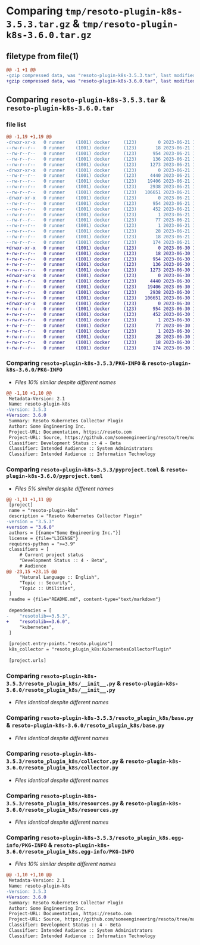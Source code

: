 # Comparing `tmp/resoto-plugin-k8s-3.5.3.tar.gz` & `tmp/resoto-plugin-k8s-3.6.0.tar.gz`

## filetype from file(1)

```diff
@@ -1 +1 @@
-gzip compressed data, was "resoto-plugin-k8s-3.5.3.tar", last modified: Wed Jun 21 14:27:11 2023, max compression
+gzip compressed data, was "resoto-plugin-k8s-3.6.0.tar", last modified: Fri Jun 30 19:29:03 2023, max compression
```

## Comparing `resoto-plugin-k8s-3.5.3.tar` & `resoto-plugin-k8s-3.6.0.tar`

### file list

```diff
@@ -1,19 +1,19 @@
-drwxr-xr-x   0 runner    (1001) docker     (123)        0 2023-06-21 14:27:11.494304 resoto-plugin-k8s-3.5.3/
--rw-r--r--   0 runner    (1001) docker     (123)       18 2023-06-21 14:22:16.000000 resoto-plugin-k8s-3.5.3/MANIFEST.in
--rw-r--r--   0 runner    (1001) docker     (123)      954 2023-06-21 14:27:11.494304 resoto-plugin-k8s-3.5.3/PKG-INFO
--rw-r--r--   0 runner    (1001) docker     (123)      136 2023-06-21 14:22:16.000000 resoto-plugin-k8s-3.5.3/README.md
--rw-r--r--   0 runner    (1001) docker     (123)     1273 2023-06-21 14:22:16.000000 resoto-plugin-k8s-3.5.3/pyproject.toml
-drwxr-xr-x   0 runner    (1001) docker     (123)        0 2023-06-21 14:27:11.494304 resoto-plugin-k8s-3.5.3/resoto_plugin_k8s/
--rw-r--r--   0 runner    (1001) docker     (123)     4440 2023-06-21 14:22:16.000000 resoto-plugin-k8s-3.5.3/resoto_plugin_k8s/__init__.py
--rw-r--r--   0 runner    (1001) docker     (123)    19406 2023-06-21 14:22:16.000000 resoto-plugin-k8s-3.5.3/resoto_plugin_k8s/base.py
--rw-r--r--   0 runner    (1001) docker     (123)     2938 2023-06-21 14:22:16.000000 resoto-plugin-k8s-3.5.3/resoto_plugin_k8s/collector.py
--rw-r--r--   0 runner    (1001) docker     (123)   106651 2023-06-21 14:22:16.000000 resoto-plugin-k8s-3.5.3/resoto_plugin_k8s/resources.py
-drwxr-xr-x   0 runner    (1001) docker     (123)        0 2023-06-21 14:27:11.494304 resoto-plugin-k8s-3.5.3/resoto_plugin_k8s.egg-info/
--rw-r--r--   0 runner    (1001) docker     (123)      954 2023-06-21 14:27:11.000000 resoto-plugin-k8s-3.5.3/resoto_plugin_k8s.egg-info/PKG-INFO
--rw-r--r--   0 runner    (1001) docker     (123)      452 2023-06-21 14:27:11.000000 resoto-plugin-k8s-3.5.3/resoto_plugin_k8s.egg-info/SOURCES.txt
--rw-r--r--   0 runner    (1001) docker     (123)        1 2023-06-21 14:27:11.000000 resoto-plugin-k8s-3.5.3/resoto_plugin_k8s.egg-info/dependency_links.txt
--rw-r--r--   0 runner    (1001) docker     (123)       77 2023-06-21 14:27:11.000000 resoto-plugin-k8s-3.5.3/resoto_plugin_k8s.egg-info/entry_points.txt
--rw-r--r--   0 runner    (1001) docker     (123)        1 2023-06-21 14:23:40.000000 resoto-plugin-k8s-3.5.3/resoto_plugin_k8s.egg-info/not-zip-safe
--rw-r--r--   0 runner    (1001) docker     (123)       28 2023-06-21 14:27:11.000000 resoto-plugin-k8s-3.5.3/resoto_plugin_k8s.egg-info/requires.txt
--rw-r--r--   0 runner    (1001) docker     (123)       18 2023-06-21 14:27:11.000000 resoto-plugin-k8s-3.5.3/resoto_plugin_k8s.egg-info/top_level.txt
--rw-r--r--   0 runner    (1001) docker     (123)      174 2023-06-21 14:27:11.494304 resoto-plugin-k8s-3.5.3/setup.cfg
+drwxr-xr-x   0 runner    (1001) docker     (123)        0 2023-06-30 19:29:03.405045 resoto-plugin-k8s-3.6.0/
+-rw-r--r--   0 runner    (1001) docker     (123)       18 2023-06-30 19:24:06.000000 resoto-plugin-k8s-3.6.0/MANIFEST.in
+-rw-r--r--   0 runner    (1001) docker     (123)      954 2023-06-30 19:29:03.405045 resoto-plugin-k8s-3.6.0/PKG-INFO
+-rw-r--r--   0 runner    (1001) docker     (123)      136 2023-06-30 19:24:06.000000 resoto-plugin-k8s-3.6.0/README.md
+-rw-r--r--   0 runner    (1001) docker     (123)     1273 2023-06-30 19:24:06.000000 resoto-plugin-k8s-3.6.0/pyproject.toml
+drwxr-xr-x   0 runner    (1001) docker     (123)        0 2023-06-30 19:29:03.405045 resoto-plugin-k8s-3.6.0/resoto_plugin_k8s/
+-rw-r--r--   0 runner    (1001) docker     (123)     4440 2023-06-30 19:24:06.000000 resoto-plugin-k8s-3.6.0/resoto_plugin_k8s/__init__.py
+-rw-r--r--   0 runner    (1001) docker     (123)    19406 2023-06-30 19:24:06.000000 resoto-plugin-k8s-3.6.0/resoto_plugin_k8s/base.py
+-rw-r--r--   0 runner    (1001) docker     (123)     2938 2023-06-30 19:24:06.000000 resoto-plugin-k8s-3.6.0/resoto_plugin_k8s/collector.py
+-rw-r--r--   0 runner    (1001) docker     (123)   106651 2023-06-30 19:24:06.000000 resoto-plugin-k8s-3.6.0/resoto_plugin_k8s/resources.py
+drwxr-xr-x   0 runner    (1001) docker     (123)        0 2023-06-30 19:29:03.405045 resoto-plugin-k8s-3.6.0/resoto_plugin_k8s.egg-info/
+-rw-r--r--   0 runner    (1001) docker     (123)      954 2023-06-30 19:29:03.000000 resoto-plugin-k8s-3.6.0/resoto_plugin_k8s.egg-info/PKG-INFO
+-rw-r--r--   0 runner    (1001) docker     (123)      452 2023-06-30 19:29:03.000000 resoto-plugin-k8s-3.6.0/resoto_plugin_k8s.egg-info/SOURCES.txt
+-rw-r--r--   0 runner    (1001) docker     (123)        1 2023-06-30 19:29:03.000000 resoto-plugin-k8s-3.6.0/resoto_plugin_k8s.egg-info/dependency_links.txt
+-rw-r--r--   0 runner    (1001) docker     (123)       77 2023-06-30 19:29:03.000000 resoto-plugin-k8s-3.6.0/resoto_plugin_k8s.egg-info/entry_points.txt
+-rw-r--r--   0 runner    (1001) docker     (123)        1 2023-06-30 19:25:36.000000 resoto-plugin-k8s-3.6.0/resoto_plugin_k8s.egg-info/not-zip-safe
+-rw-r--r--   0 runner    (1001) docker     (123)       28 2023-06-30 19:29:03.000000 resoto-plugin-k8s-3.6.0/resoto_plugin_k8s.egg-info/requires.txt
+-rw-r--r--   0 runner    (1001) docker     (123)       18 2023-06-30 19:29:03.000000 resoto-plugin-k8s-3.6.0/resoto_plugin_k8s.egg-info/top_level.txt
+-rw-r--r--   0 runner    (1001) docker     (123)      174 2023-06-30 19:29:03.405045 resoto-plugin-k8s-3.6.0/setup.cfg
```

### Comparing `resoto-plugin-k8s-3.5.3/PKG-INFO` & `resoto-plugin-k8s-3.6.0/PKG-INFO`

 * *Files 10% similar despite different names*

```diff
@@ -1,10 +1,10 @@
 Metadata-Version: 2.1
 Name: resoto-plugin-k8s
-Version: 3.5.3
+Version: 3.6.0
 Summary: Resoto Kubernetes Collector Plugin
 Author: Some Engineering Inc.
 Project-URL: Documentation, https://resoto.com
 Project-URL: Source, https://github.com/someengineering/resoto/tree/main/plugins/k8s
 Classifier: Development Status :: 4 - Beta
 Classifier: Intended Audience :: System Administrators
 Classifier: Intended Audience :: Information Technology
```

### Comparing `resoto-plugin-k8s-3.5.3/pyproject.toml` & `resoto-plugin-k8s-3.6.0/pyproject.toml`

 * *Files 5% similar despite different names*

```diff
@@ -1,11 +1,11 @@
 [project]
 name = "resoto-plugin-k8s"
 description = "Resoto Kubernetes Collector Plugin"
-version = "3.5.3"
+version = "3.6.0"
 authors = [{name="Some Engineering Inc."}]
 license = {file="LICENSE"}
 requires-python = ">=3.9"
 classifiers = [
     # Current project status
     "Development Status :: 4 - Beta",
     # Audience
@@ -23,15 +23,15 @@
     "Natural Language :: English",
     "Topic :: Security",
     "Topic :: Utilities",
 ]
 readme = {file="README.md", content-type="text/markdown"}
 
 dependencies = [
-    "resotolib==3.5.3",
+    "resotolib==3.6.0",
     "kubernetes",
 ]
 
 [project.entry-points."resoto.plugins"]
 k8s_collector = "resoto_plugin_k8s:KubernetesCollectorPlugin"
 
 [project.urls]
```

### Comparing `resoto-plugin-k8s-3.5.3/resoto_plugin_k8s/__init__.py` & `resoto-plugin-k8s-3.6.0/resoto_plugin_k8s/__init__.py`

 * *Files identical despite different names*

### Comparing `resoto-plugin-k8s-3.5.3/resoto_plugin_k8s/base.py` & `resoto-plugin-k8s-3.6.0/resoto_plugin_k8s/base.py`

 * *Files identical despite different names*

### Comparing `resoto-plugin-k8s-3.5.3/resoto_plugin_k8s/collector.py` & `resoto-plugin-k8s-3.6.0/resoto_plugin_k8s/collector.py`

 * *Files identical despite different names*

### Comparing `resoto-plugin-k8s-3.5.3/resoto_plugin_k8s/resources.py` & `resoto-plugin-k8s-3.6.0/resoto_plugin_k8s/resources.py`

 * *Files identical despite different names*

### Comparing `resoto-plugin-k8s-3.5.3/resoto_plugin_k8s.egg-info/PKG-INFO` & `resoto-plugin-k8s-3.6.0/resoto_plugin_k8s.egg-info/PKG-INFO`

 * *Files 10% similar despite different names*

```diff
@@ -1,10 +1,10 @@
 Metadata-Version: 2.1
 Name: resoto-plugin-k8s
-Version: 3.5.3
+Version: 3.6.0
 Summary: Resoto Kubernetes Collector Plugin
 Author: Some Engineering Inc.
 Project-URL: Documentation, https://resoto.com
 Project-URL: Source, https://github.com/someengineering/resoto/tree/main/plugins/k8s
 Classifier: Development Status :: 4 - Beta
 Classifier: Intended Audience :: System Administrators
 Classifier: Intended Audience :: Information Technology
```

